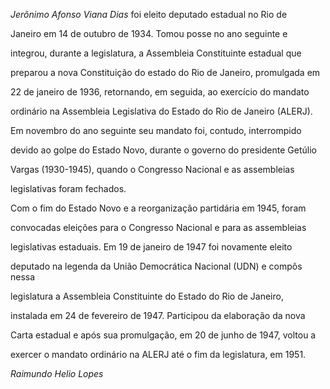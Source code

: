 

*Jerônimo Afonso Viana Dias* foi eleito deputado estadual no Rio de

Janeiro em 14 de outubro de 1934. Tomou posse no ano seguinte e

integrou, durante a legislatura, a Assembleia Constituinte estadual que

preparou a nova Constituição do estado do Rio de Janeiro, promulgada em

22 de janeiro de 1936, retornando, em seguida, ao exercício do mandato

ordinário na Assembleia Legislativa do Estado do Rio de Janeiro (ALERJ).

Em novembro do ano seguinte seu mandato foi, contudo, interrompido

devido ao golpe do Estado Novo, durante o governo do presidente Getúlio

Vargas (1930-1945), quando o Congresso Nacional e as assembleias

legislativas foram fechados.



Com o fim do Estado Novo e a reorganização partidária em 1945, foram

convocadas eleições para o Congresso Nacional e para as assembleias

legislativas estaduais. Em 19 de janeiro de 1947 foi novamente eleito

deputado na legenda da União Democrática Nacional (UDN) e compôs nessa

legislatura a Assembleia Constituinte do Estado do Rio de Janeiro,

instalada em 24 de fevereiro de 1947. Participou da elaboração da nova

Carta estadual e após sua promulgação, em 20 de junho de 1947, voltou a

exercer o mandato ordinário na ALERJ até o fim da legislatura, em 1951.



*Raimundo Helio Lopes*



